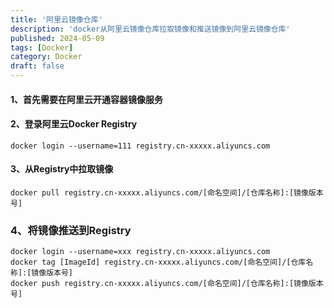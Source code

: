 ```yaml
---
title: '阿里云镜像仓库'
description: 'docker从阿里云镜像仓库拉取镜像和推送镜像到阿里云镜像仓库'
published: 2024-05-09
tags: [Docker]
category: Docker
draft: false
---
```

#### 1、首先需要在阿里云开通容器镜像服务

#### 2、登录阿里云Docker Registry

```shell
docker login --username=111 registry.cn-xxxxx.aliyuncs.com
```

#### 3、从Registry中拉取镜像

```shell
docker pull registry.cn-xxxxx.aliyuncs.com/[命名空间]/[仓库名称]:[镜像版本号]
```

### 4、将镜像推送到Registry

```shell
docker login --username=xxx registry.cn-xxxxx.aliyuncs.com
docker tag [ImageId] registry.cn-xxxxx.aliyuncs.com/[命名空间]/[仓库名称]:[镜像版本号]
docker push registry.cn-xxxxx.aliyuncs.com/[命名空间]/[仓库名称]:[镜像版本号]
```
